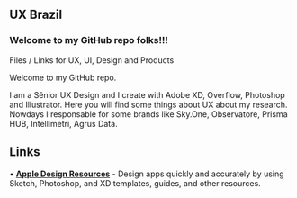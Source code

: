 ## UX Brazil

### Welcome to my GitHub repo folks!!!

Files / Links for UX, UI, Design and Products

Welcome to my GitHub repo.

I am a Sênior UX Design and I create with Adobe XD, Overflow, Photoshop and Illustrator. Here you will find some things about UX about my research. Nowdays I responsable for some brands like Sky.One, Observatore, Prisma HUB, Intellimetri, Agrus Data.

## Links

• **[Apple Design Resources](https://developer.apple.com/design/resources/)** - Design apps quickly and accurately by using Sketch, Photoshop, and XD templates, guides, and other resources.

